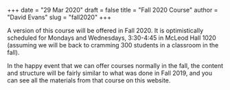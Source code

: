 +++
date = "29 Mar 2020"
draft = false
title = "Fall 2020 Course"
author = "David Evans"
slug = "fall2020"
+++

A version of this course will be offered in Fall 2020. It is
optimistically scheduled for Mondays and Wednesdays, 3:30-4:45 in
McLeod Hall 1020 (assuming we will be back to cramming 300 students in
a classroom in the fall).

In the happy event that we can offer courses normally in the fall, the
content and structure will be fairly similar to what was done in Fall
2019, and you can see all the materials from that course on this
website.
